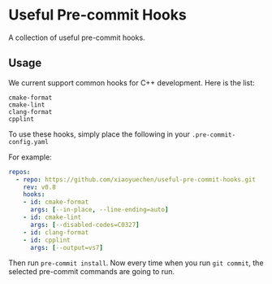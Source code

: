 # Useful Pre-commit Hooks
A collection of useful pre-commit hooks. 

## Usage

We current support common hooks for C++ development. Here is the list: 

```cpp-hooks
cmake-format
cmake-lint
clang-format
cpplint
```

To use these hooks, simply place the following in your `.pre-commit-config.yaml`

For example: 
```yaml
repos:
  - repo: https://github.com/xiaoyuechen/useful-pre-commit-hooks.git
    rev: v0.8
    hooks: 
    - id: cmake-format
      args: [--in-place, --line-ending=auto]
    - id: cmake-lint
      args: [--disabled-codes=C0327]
    - id: clang-format
    - id: cpplint
      args: [--output=vs7]
```

Then run `pre-commit install`. Now every time when you run `git commit`, the selected 
pre-commit commands are going to run. 
